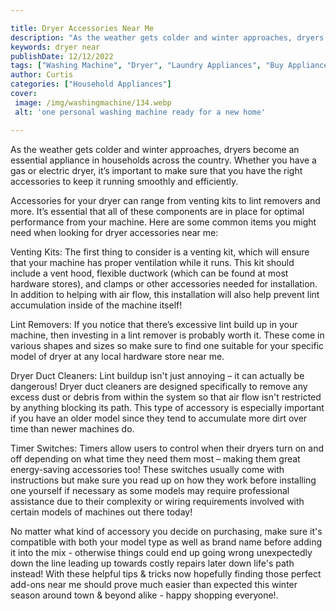```yaml
---

title: Dryer Accessories Near Me
description: "As the weather gets colder and winter approaches, dryers become an essential appliance in households across the country. Whether y...get the full scoop"
keywords: dryer near
publishDate: 12/12/2022
tags: ["Washing Machine", "Dryer", "Laundry Appliances", "Buy Appliance"]
author: Curtis
categories: ["Household Appliances"]
cover: 
 image: /img/washingmachine/134.webp
 alt: 'one personal washing machine ready for a new home'

---
```


As the weather gets colder and winter approaches, dryers become an essential appliance in households across the country. Whether you have a gas or electric dryer, it’s important to make sure that you have the right accessories to keep it running smoothly and efficiently.

Accessories for your dryer can range from venting kits to lint removers and more. It’s essential that all of these components are in place for optimal performance from your machine. Here are some common items you might need when looking for dryer accessories near me:

Venting Kits: The first thing to consider is a venting kit, which will ensure that your machine has proper ventilation while it runs. This kit should include a vent hood, flexible ductwork (which can be found at most hardware stores), and clamps or other accessories needed for installation. In addition to helping with air flow, this installation will also help prevent lint accumulation inside of the machine itself! 

Lint Removers: If you notice that there’s excessive lint build up in your machine, then investing in a lint remover is probably worth it. These come in various shapes and sizes so make sure to find one suitable for your specific model of dryer at any local hardware store near me. 
 
Dryer Duct Cleaners: Lint buildup isn't just annoying – it can actually be dangerous! Dryer duct cleaners are designed specifically to remove any excess dust or debris from within the system so that air flow isn't restricted by anything blocking its path. This type of accessory is especially important if you have an older model since they tend to accumulate more dirt over time than newer machines do. 

Timer Switches: Timers allow users to control when their dryers turn on and off depending on what time they need them most – making them great energy-saving accessories too! These switches usually come with instructions but make sure you read up on how they work before installing one yourself if necessary as some models may require professional assistance due to their complexity or wiring requirements involved with certain models of machines out there today!

No matter what kind of accessory you decide on purchasing, make sure it's compatible with both your model type as well as brand name before adding it into the mix - otherwise things could end up going wrong unexpectedly down the line leading up towards costly repairs later down life's path instead! With these helpful tips & tricks now hopefully finding those perfect add-ons near me should prove much easier than expected this winter season around town & beyond alike - happy shopping everyone!.
